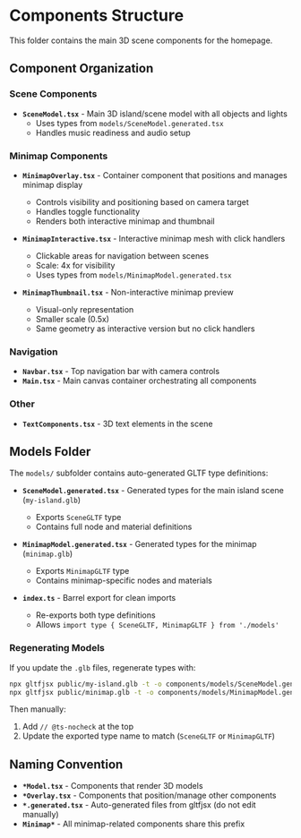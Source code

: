 # Components Structure

This folder contains the main 3D scene components for the homepage.

## Component Organization

### Scene Components
- **`SceneModel.tsx`** - Main 3D island/scene model with all objects and lights
  - Uses types from `models/SceneModel.generated.tsx`
  - Handles music readiness and audio setup

### Minimap Components
- **`MinimapOverlay.tsx`** - Container component that positions and manages minimap display
  - Controls visibility and positioning based on camera target
  - Handles toggle functionality
  - Renders both interactive minimap and thumbnail
  
- **`MinimapInteractive.tsx`** - Interactive minimap mesh with click handlers
  - Clickable areas for navigation between scenes
  - Scale: 4x for visibility
  - Uses types from `models/MinimapModel.generated.tsx`
  
- **`MinimapThumbnail.tsx`** - Non-interactive minimap preview
  - Visual-only representation
  - Smaller scale (0.5x)
  - Same geometry as interactive version but no click handlers

### Navigation
- **`Navbar.tsx`** - Top navigation bar with camera controls
- **`Main.tsx`** - Main canvas container orchestrating all components

### Other
- **`TextComponents.tsx`** - 3D text elements in the scene

## Models Folder

The `models/` subfolder contains auto-generated GLTF type definitions:

- **`SceneModel.generated.tsx`** - Generated types for the main island scene (`my-island.glb`)
  - Exports `SceneGLTF` type
  - Contains full node and material definitions
  
- **`MinimapModel.generated.tsx`** - Generated types for the minimap (`minimap.glb`)
  - Exports `MinimapGLTF` type
  - Contains minimap-specific nodes and materials
  
- **`index.ts`** - Barrel export for clean imports
  - Re-exports both type definitions
  - Allows `import type { SceneGLTF, MinimapGLTF } from './models'`

### Regenerating Models

If you update the `.glb` files, regenerate types with:

```bash
npx gltfjsx public/my-island.glb -t -o components/models/SceneModel.generated.tsx
npx gltfjsx public/minimap.glb -t -o components/models/MinimapModel.generated.tsx
```

Then manually:
1. Add `// @ts-nocheck` at the top
2. Update the exported type name to match (`SceneGLTF` or `MinimapGLTF`)

## Naming Convention

- **`*Model.tsx`** - Components that render 3D models
- **`*Overlay.tsx`** - Components that position/manage other components
- **`*.generated.tsx`** - Auto-generated files from gltfjsx (do not edit manually)
- **`Minimap*`** - All minimap-related components share this prefix
